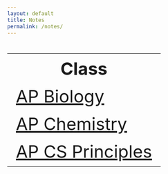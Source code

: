 ```yaml
---
layout: default
title: Notes
permalink: /notes/
---
```


<table style="font-size: 2.5rem">
  <tr>
    <th>Class</th>
  </tr>
  <tr>
    <td>
      <a href="{{site.baseurl}}/2022/08/25/bio.html">
        AP Biology
      </a>
    </td>
  </tr>
    <td>
      <a href="{{site.baseurl}}/2022/08/25/chem.html">
        AP Chemistry
      </a>
    </td>
  <tr>
    <td>
      <a href="{{site.baseurl}}/2022/08/25/csp.html"> 
        AP CS Principles
      </a>
    </td>
  </tr>
</table>
